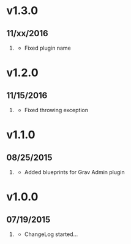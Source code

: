 # v1.3.0
## 11/xx/2016

1. [](#bugfix)
    * Fixed plugin name

# v1.2.0
## 11/15/2016

1. [](#bugfix)
    * Fixed throwing exception

# v1.1.0
## 08/25/2015

1. [](#improved)
    * Added blueprints for Grav Admin plugin

# v1.0.0
## 07/19/2015

1. [](#new)
    * ChangeLog started...
